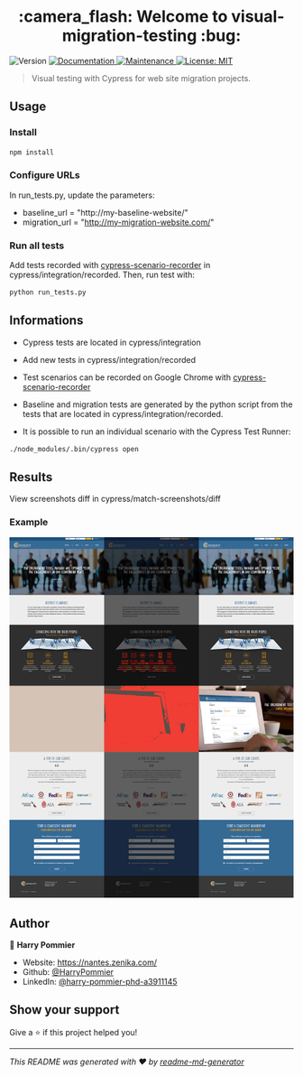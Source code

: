 <h1 align="center">:camera_flash: Welcome to visual-migration-testing :bug:</h1>
<p>
  <img alt="Version" src="https://img.shields.io/badge/version-1.0.0-blue.svg?cacheSeconds=2592000" />
  <a href="https://github.com/kefranabg/readme-md-generator#readme" target="_blank">
    <img alt="Documentation" src="https://img.shields.io/badge/documentation-yes-brightgreen.svg" />
  </a>
  <a href="https://github.com/kefranabg/readme-md-generator/graphs/commit-activity" target="_blank">
    <img alt="Maintenance" src="https://img.shields.io/badge/Maintained%3F-yes-green.svg" />
  </a>
  <a href="#" target="_blank">
    <img alt="License: MIT" src="https://img.shields.io/github/license/HarryPommier/proust-generator" />
  </a>
</p>

> Visual testing with Cypress for web site migration projects.

## Usage

### Install
```sh
npm install
```
### Configure URLs
In run_tests.py, update the parameters:
* baseline_url = "http://my-baseline-website/"
* migration_url = "http://my-migration-website.com/"


### Run all tests
Add tests recorded with [cypress-scenario-recorder](https://chrome.google.com/webstore/detail/cypress-scenario-recorder/fmpgoobcionmfneadjapdabmjfkmfekb) in cypress/integration/recorded. Then, run test with:
```sh
python run_tests.py
```

## Informations
* Cypress tests are located in cypress/integration

* Add new tests in cypress/integration/recorded

* Test scenarios can be recorded on Google Chrome with [cypress-scenario-recorder](https://chrome.google.com/webstore/detail/cypress-scenario-recorder/fmpgoobcionmfneadjapdabmjfkmfekb)

* Baseline and migration tests are generated by the python script from the tests that are located in cypress/integration/recorded.

* It is possible to run an individual scenario with the Cypress Test Runner:
```sh
./node_modules/.bin/cypress open
```

## Results

View screenshots diff in cypress/match-screenshots/diff

### Example
![](/im/example.jpg)




## Author

👤 **Harry Pommier**

* Website: https://nantes.zenika.com/
* Github: [@HarryPommier](https://github.com/HarryPommier)
* LinkedIn: [@harry-pommier-phd-a3911145](https://linkedin.com/in/harry-pommier-phd-a3911145)


## Show your support

Give a ⭐️ if this project helped you!

***
_This README was generated with ❤️ by [readme-md-generator](https://github.com/kefranabg/readme-md-generator)_
